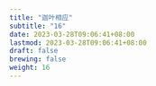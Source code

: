 ```yaml
---
title: "迦叶相应"
subtitle: "16"
date: 2023-03-28T09:06:41+08:00
lastmod: 2023-03-28T09:06:41+08:00
draft: false
brewing: false
weight: 16
---
```


